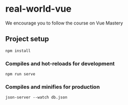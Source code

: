# real-world-vue


We encourage you to follow the course on Vue Mastery

## Project setup

```
npm install
```

### Compiles and hot-reloads for development

```
npm run serve
```

### Compiles and minifies for production

```
json-server --watch db.json
```
